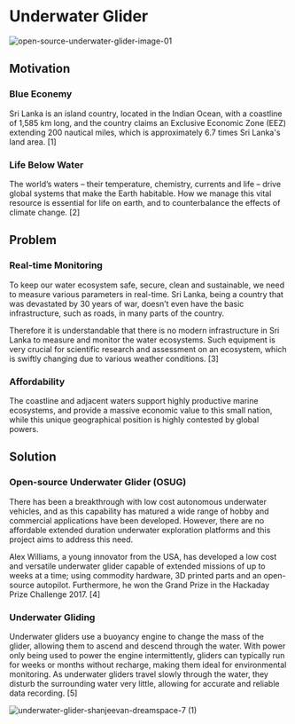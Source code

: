 # Underwater Glider

![open-source-underwater-glider-image-01](https://user-images.githubusercontent.com/61480740/84230149-ef3c0e80-ab08-11ea-8871-403ff1b93dec.jpg)

## **Motivation**

### Blue Econemy
Sri Lanka is an island country, located in the Indian Ocean, with a coastline of 1,585 km long, and the country claims an Exclusive Economic Zone (EEZ) extending 200 nautical miles, which is approximately 6.7 times Sri Lanka's land area. [1]

### Life Below Water
The world’s waters – their temperature, chemistry, currents and life – drive global systems that make the Earth habitable. How we manage this vital resource is essential for life on earth, and to counterbalance the effects of climate change. [2]

## **Problem**

### Real-time Monitoring
To keep our water ecosystem safe, secure, clean and sustainable, we need to measure various parameters in real-time. Sri Lanka, being a country that was devastated by 30 years of war, doesn’t even have the basic infrastructure, such as roads, in many parts of the country. 

Therefore it is understandable that there is no modern infrastructure in Sri Lanka to measure and monitor the water ecosystems. Such equipment is very crucial for scientific research and assessment on an ecosystem, which is swiftly changing due to various weather conditions. [3]

### Affordability
The coastline and adjacent waters support highly productive marine ecosystems, and provide a massive economic value to this small nation, while this unique geographical position is highly contested by global powers.

## **Solution**

### Open-source Underwater Glider (OSUG)
There has been a breakthrough with low cost autonomous underwater vehicles, and as this capability has matured a wide range of hobby and commercial applications have been developed. However, there are no affordable extended duration underwater exploration platforms and this project aims to address this need.

Alex Williams, a young innovator from the USA, has developed a low cost and versatile underwater glider capable of extended missions of up to weeks at a time; using commodity hardware, 3D printed parts and an open-source autopilot. Furthermore, he won the Grand Prize in the Hackaday Prize Challenge 2017. [4]

### Underwater Gliding
Underwater gliders use a buoyancy engine to change the mass of the glider, allowing them to ascend and descend through the water. With power only being used to power the engine intermittently, gliders can typically run for weeks or months without recharge, making them ideal for environmental monitoring. As underwater gliders travel slowly through the water, they disturb the surrounding water very little, allowing for accurate and reliable data recording. [5]

![underwater-glider-shanjeevan-dreamspace-7 (1)](https://user-images.githubusercontent.com/61480740/84233089-43e28800-ab0f-11ea-98d0-2bca9c2c9288.jpg)










